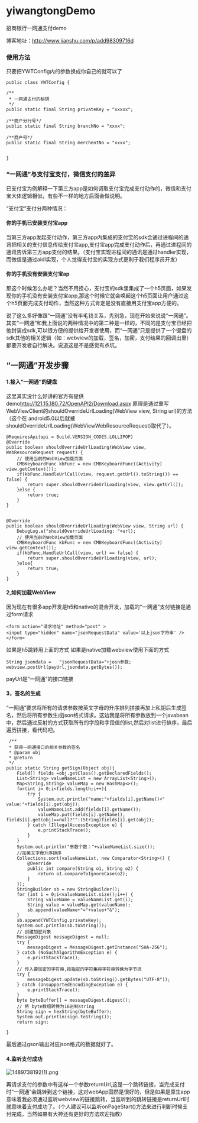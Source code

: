# yiwangtongDemo
招商银行一网通支付demo

博客地址：<http://www.jianshu.com/p/add98309716d>
### 使用方法
只要把YWTConfig内的参数换成你自己的就可以了
    
    public class YWTConfig {

    /**
     * 一网通支付的秘钥
     */
    public static final String privateKey = "xxxxx";

    /**商户分行号*/
    public static final String branchNo = "xxxx";

    /**商户号*/
    public static final String merchentNo = "xxxx";


    }
    

        
### “一网通”与支付宝支付，微信支付的差异 ###

已支付宝为例解释一下第三方app是如何调取支付宝完成支付动作的，微信和支付宝大体逻辑相似，有些不一样的地方后面会做说明。

“支付宝”支付分两种情况：
#### 你的手机已安装支付宝app ######
当第三方app发起支付动作，第三方app内集成的支付宝的sdk会通过进程间的通讯把相关的支付信息传给支付宝app,支付宝app完成支付动作后，再通过进程间的通讯告诉第三方app支付的结果。（支付宝实现进程间的通讯是通过handler实现，而微信是通过aidl实现，个人觉得支付宝的实现方式更利于我们程序员开发）
#### 你的手机没有安装支付宝ap ######
那这个时候怎么办呢？当然不用担心，支付宝的sdk里集成了一个h5页面，如果发现你的手机没有安装支付宝app,那这个时候它就会唤起这个h5页面让用户通过这个h5页面完成支付动作，当然这种方式肯定是没有直接用支付宝app方便的。

说了这么多好像跟“一网通”没有半毛钱关系，先别急，现在开始来说说“一网通”。其实“一网通”和我上面说的两种情况中的第二种是一样的，不同的是支付宝已经把他封装成sdk,可以很方便的提供给开发者使用，而“一网通”只是提供了一个键盘的sdk其他的相关逻辑（如：webview的加载，签名，加密，支付结果的回调出里）都要开发者自行解决。说道这是不是感觉有点坑。

## “一网通”开发步骤 ##

#### 1.接入“一网通”的键盘
这里其实没什么好讲的官方有提供demo<http://121.15.180.72/OpenAPI2/Download.aspx>
原理是通过重写WebViewClient的shouldOverrideUrlLoading(WebView view, String url)的方法（这个在 android5.0以后就被shouldOverrideUrlLoading(WebViewWebResourceRequest)取代了）。

     
    @RequiresApi(api = Build.VERSION_CODES.LOLLIPOP)
    @Override
    public boolean shouldOverrideUrlLoading(WebView view, WebResourceRequest request) {
        // 使用当前的WebView加载页面
        CMBKeyboardFunc kbFunc = new CMBKeyboardFunc((Activity) view.getContext());
        if(kbFunc.HandleUrlCall(view, request.getUrl().toString()) == false) {
            return super.shouldOverrideUrlLoading(view, view.getUrl());
        }else {
            return true;
        }
    }


    @Override
    public boolean shouldOverrideUrlLoading(WebView view, String url) {
        DebugLog.e("shouldOverrideUrlLoading: "+url);
        // 使用当前的WebView加载页面
        CMBKeyboardFunc kbFunc = new CMBKeyboardFunc((Activity) view.getContext());
        if(kbFunc.HandleUrlCall(view, url) == false) {
            return super.shouldOverrideUrlLoading(view, url);
        }else{
            return true;
        }
    }

#### 2,如何加载WebView
因为现在有很多app开发是h5和native的混合开发，加载的“一网通”支付链接是通过form请求
 
    <form action="请求地址" method="post" >
    <input type="hidden" name="jsonRequestData" value='以上json字符串' />
    </form>
如果是h5跳转用上面的方式
如果是native加载webview使用下面的方式
  
    String jsondata =   "jsonRequestData="+josn参数;
    webview.postUrl(payUrl,jsondata.getBytes());

payUrl是“一网通”的接口链接
 
#### 3，签名的生成
“一网通”要求将所有的请求参数按英文字母的升序排列拼接再加上私钥后生成签名，然后将所有参数生成json格式请求。这边我是将所有参数放到一个javabean中，然后通过反射的方式获取所有的字段和字段值的list,然后对list进行排序，最后遍历拼接，看代码吧。
    
     /**
     * 获得一网通接口的相关参数的签名
     * @param obj
     * @return
     */
    public static String getSign(Object obj){
        Field[] fields =obj.getClass().getDeclaredFields();
        List<String> valueNameList = new ArrayList<String>();
        Map<String,String> valueMap = new HashMap<>();
        for(int i= 0;i<fields.length;i++){
            try {
                System.out.println("name:"+fields[i].getName()+" value:"+fields[i].get(obj));
                valueNameList.add(fields[i].getName());
                valueMap.put(fields[i].getName(),  fields[i].get(obj)==null?"":(String)fields[i].get(obj));
            } catch (IllegalAccessException e) {
                e.printStackTrace();
            }
        }
        System.out.println("参数个数："+valueNameList.size());
        //按英文字母升序排序
        Collections.sort(valueNameList, new Comparator<String>() {
            @Override
            public int compare(String o1, String o2) {
                return o1.compareToIgnoreCase(o2);
            }
        });
        StringBuilder sb = new StringBuilder();
        for (int i = 0;i<valueNameList.size();i++) {
            String valueName = valueNameList.get(i);
            String value = valueMap.get(valueName);
            sb.append(valueName+"="+value+"&");
        }
        sb.append(YWTConfig.privateKey);
        System.out.println(sb.toString());
        // 创建加密对象
        MessageDigest messageDigest = null;
        try {
            messageDigest = MessageDigest.getInstance("SHA-256");
        } catch (NoSuchAlgorithmException e) {
            e.printStackTrace();
        }
        // 传入要加密的字符串,按指定的字符集将字符串转换为字节流
        try {
            messageDigest.update(sb.toString().getBytes("UTF-8"));
        } catch (UnsupportedEncodingException e) {
            e.printStackTrace();
        }
        byte byteBuffer[] = messageDigest.digest();
        // 將 byte数组转换为16进制string
        String sign = hexString(byteBuffer);
        System.out.println(sign.toString());
        return sign;

    }

最后通过gson输出对应json格式的数据就好了。

#### 4.监听支付成功

![1489738192(1).png](http://upload-images.jianshu.io/upload_images/3977236-125a5df6d99e16ce.png?imageMogr2/auto-orient/strip%7CimageView2/2/w/1240)

再请求支付的参数中有这样一个参数returnUrl,这是一个跳转链接，当完成支付时“一网通”会跳转到这个链接，这对webApp固然是很好的，但是如果是原生app意味着我必须通过监听webview的链接跳转，当监听到的跳转链接是returnUrl时就意味着支付成功了。（个人建议可以监听onPageStart()方法来进行判断时候支付完成，当然如果有大神还有更好的方法欢迎指教）
